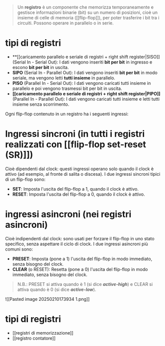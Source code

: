 > Un **registro** è un componente che memorizza temporaneamente e gestisce informazioni binarie (bit) su un numero di posizioni, cioè un insieme di celle di memoria ([[flip-flop]]), per poter trasferire i bit tra i circuiti. Possono operare in parallelo o in serie.

# tipi di registri
- **[[caricamento parallelo e seriale di registri + right shift register|SISO]] (Serial In - Serial Out): I dati vengono inseriti **bit per bit** in ingresso e escono **bit per bit** in uscita.
- **SIPO** (Serial In - Parallel Out): I dati vengono inseriti **bit per bit** in modo seriale, ma vengono letti **tutti insieme** in parallelo.
- **PISO** (Parallel In - Serial Out): I dati vengono caricati tutti insieme in parallelo e poi vengono trasmessi bit per bit in uscita.
- **[[caricamento parallelo e seriale di registri + right shift register|PIPO]]** (Parallel In - Parallel Out): I dati vengono caricati tutti insieme e letti tutti insieme senza scorrimento.

Ogni flip-flop contenuto in un registro ha i seguenti ingressi:
# Ingressi sincroni (in tutti i registri realizzati con [[flip-flop set-reset (SR)]])
Cioè dipendenti dal clock: questi ingressi operano solo quando il clock è attivo (ad esempio, al fronte di salita o discesa). I due ingressi sincroni tipici di un flip-flop sono:

- **SET**: Imposta l'uscita del flip-flop a 1, quando il clock è attivo.
- **RESET**: Imposta l'uscita del flip-flop a 0, quando il clock è attivo.

# ingressi asincroni (nei registri asincroni)
Cioè indipendenti dal clock: sono usati per forzare il flip-flop in uno stato specifico, senza aspettare il ciclo di clock. I due ingressi asincroni più comuni sono:
    
- **PRESET**: Imposta (pone a 1) l'uscita del flip-flop in modo immediato, senza bisogno del clock.
- **CLEAR** (o RESET): Resetta (pone a 0) l'uscita del flip-flop in modo immediato, senza bisogno del clock.

> N.B.: PRESET si attiva quando è 1 (si dice ***active-high***) e CLEAR si attiva quando è 0 (si dice ***active-low***).

![[Pasted image 20250210173934 1.png]]

# tipi di registri

- [[registri di memorizzazione]]
- [[registro contatore]]